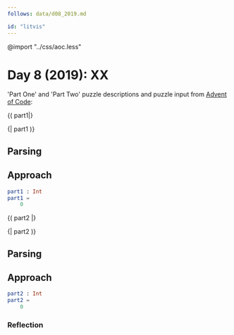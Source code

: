 ```yaml
---
follows: data/d08_2019.md

id: "litvis"
---
```


@import "../css/aoc.less"

# Day 8 (2019): XX

'Part One' and 'Part Two' puzzle descriptions and puzzle input from [Advent of Code](https://adventofcode.com/2019/day/8):

{( part1|}

{| part1 )}

## Parsing

## Approach

```elm {l r}
part1 : Int
part1 =
    0
```

{( part2 |}

{| part2 )}

## Parsing

## Approach

```elm {l r}
part2 : Int
part2 =
    0
```

### Reflection
